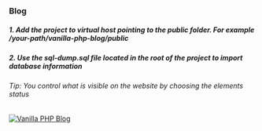 ### Blog

##### 1. Add the project to virtual host pointing to the public folder. For example /your-path/vanilla-php-blog/public
##### 2. Use the sql-dump.sql file located in the root of the project to import database information


###### Tip: You control what is visible on the website by choosing the elements status

[![Vanilla PHP Blog](https://drive.google.com/file/d/1dWwTIxowXbJ3_1KFaa4UciQOs8YBDRWO/view?usp=sharing)](https://drive.google.com/file/d/16ZI0rL6F_K04UDqunOBhm4aX2pfg8pRY/view?usp=sharing)
